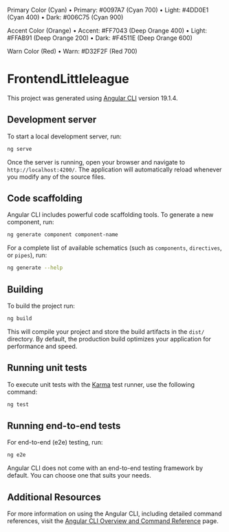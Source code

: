 Primary Color (Cyan)
	•	Primary: #0097A7 (Cyan 700)
	•	Light: #4DD0E1 (Cyan 400)
	•	Dark: #006C75 (Cyan 900)

Accent Color (Orange)
	•	Accent: #FF7043 (Deep Orange 400)
	•	Light: #FFAB91 (Deep Orange 200)
	•	Dark: #F4511E (Deep Orange 600)

Warn Color (Red)
	•	Warn: #D32F2F (Red 700)


# FrontendLittleleague

This project was generated using [Angular CLI](https://github.com/angular/angular-cli) version 19.1.4.

## Development server

To start a local development server, run:

```bash
ng serve
```

Once the server is running, open your browser and navigate to `http://localhost:4200/`. The application will automatically reload whenever you modify any of the source files.

## Code scaffolding

Angular CLI includes powerful code scaffolding tools. To generate a new component, run:

```bash
ng generate component component-name
```

For a complete list of available schematics (such as `components`, `directives`, or `pipes`), run:

```bash
ng generate --help
```

## Building

To build the project run:

```bash
ng build
```

This will compile your project and store the build artifacts in the `dist/` directory. By default, the production build optimizes your application for performance and speed.

## Running unit tests

To execute unit tests with the [Karma](https://karma-runner.github.io) test runner, use the following command:

```bash
ng test
```

## Running end-to-end tests

For end-to-end (e2e) testing, run:

```bash
ng e2e
```

Angular CLI does not come with an end-to-end testing framework by default. You can choose one that suits your needs.

## Additional Resources

For more information on using the Angular CLI, including detailed command references, visit the [Angular CLI Overview and Command Reference](https://angular.dev/tools/cli) page.
